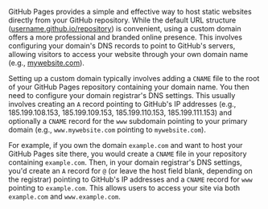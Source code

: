 GitHub Pages provides a simple and effective way to host static websites directly from your GitHub repository. While the default URL structure ([username.github.io/repository](http://username.github.io/repository)) is convenient, using a custom domain offers a more professional and branded online presence. This involves configuring your domain's DNS records to point to GitHub's servers, allowing visitors to access your website through your own domain name (e.g., [mywebsite.com](http://mywebsite.com)).

Setting up a custom domain typically involves adding a `CNAME` file to the root of your GitHub Pages repository containing your domain name. You then need to configure your domain registrar's DNS settings. This usually involves creating an `A` record pointing to GitHub's IP addresses (e.g., 185.199.108.153, 185.199.109.153, 185.199.110.153, 185.199.111.153) and optionally a `CNAME` record for the `www` subdomain pointing to your primary domain (e.g., `www.mywebsite.com` pointing to `mywebsite.com`).

For example, if you own the domain `example.com` and want to host your GitHub Pages site there, you would create a `CNAME` file in your repository containing `example.com`. Then, in your domain registrar's DNS settings, you'd create an `A` record for `@` (or leave the host field blank, depending on the registrar) pointing to GitHub's IP addresses and a `CNAME` record for `www` pointing to `example.com`. This allows users to access your site via both `example.com` and `www.example.com`.